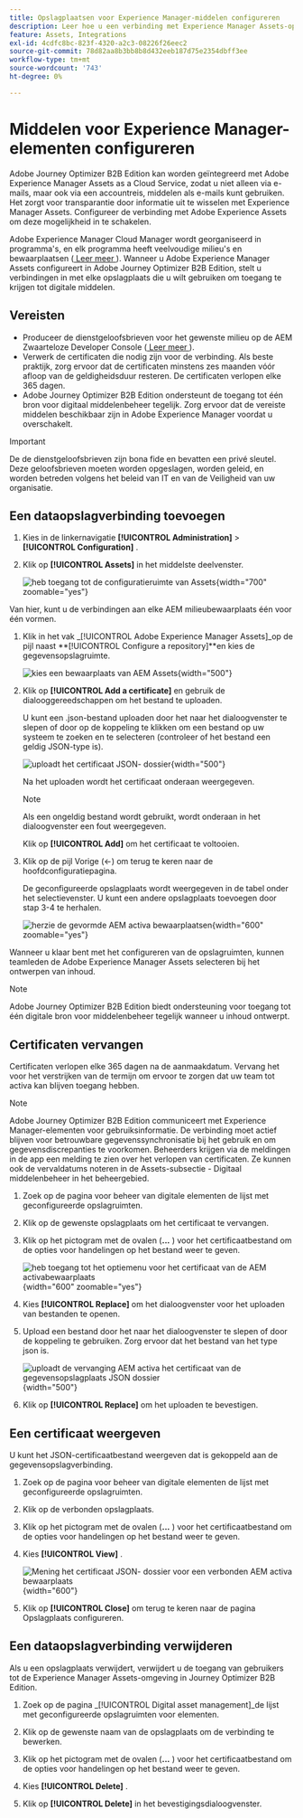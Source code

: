 ```yaml
---
title: Opslagplaatsen voor Experience Manager-middelen configureren
description: Leer hoe u een verbinding met Experience Manager Assets-opslagruimten configureert voor gebruik in het ontwerpen van inhoud in Journey Optimizer B2B Edition.
feature: Assets, Integrations
exl-id: 4cdfc8bc-823f-4320-a2c3-08226f26eec2
source-git-commit: 78d82aa8b3bb8b8d432eeb187d75e2354dbff3ee
workflow-type: tm+mt
source-wordcount: '743'
ht-degree: 0%

---
```


# Middelen voor Experience Manager-elementen configureren

Adobe Journey Optimizer B2B Edition kan worden geïntegreerd met Adobe Experience Manager Assets as a Cloud Service, zodat u niet alleen via e-mails, maar ook via een accountreis, middelen als e-mails kunt gebruiken. Het zorgt voor transparantie door informatie uit te wisselen met Experience Manager Assets. Configureer de verbinding met Adobe Experience Assets om deze mogelijkheid in te schakelen.

Adobe Experience Manager Cloud Manager wordt georganiseerd in programma&#39;s, en elk programma heeft veelvoudige milieu&#39;s en bewaarplaatsen ([ Leer meer ](https://experienceleague.adobe.com/en/docs/experience-manager-cloud-service/content/implementing/using-cloud-manager/programs/program-types)). Wanneer u Adobe Experience Manager Assets configureert in Adobe Journey Optimizer B2B Edition, stelt u verbindingen in met elke opslagplaats die u wilt gebruiken om toegang te krijgen tot digitale middelen.

## Vereisten

* Produceer de dienstgeloofsbrieven voor het gewenste milieu op de AEM Zwaarteloze Developer Console ([ Leer meer ](https://experienceleague.adobe.com/en/docs/experience-manager-learn/getting-started-with-aem-headless/authentication/service-credentials#generate-service-credentials)).
* Verwerk de certificaten die nodig zijn voor de verbinding. Als beste praktijk, zorg ervoor dat de certificaten minstens zes maanden vóór afloop van de geldigheidsduur resteren. De certificaten verlopen elke 365 dagen.
* Adobe Journey Optimizer B2B Edition ondersteunt de toegang tot één bron voor digitaal middelenbeheer tegelijk. Zorg ervoor dat de vereiste middelen beschikbaar zijn in Adobe Experience Manager voordat u overschakelt.

>[!IMPORTANT]
>
>De de dienstgeloofsbrieven zijn bona fide en bevatten een privé sleutel. Deze geloofsbrieven moeten worden opgeslagen, worden geleid, en worden betreden volgens het beleid van IT en van de Veiligheid van uw organisatie.

## Een dataopslagverbinding toevoegen

1. Kies in de linkernavigatie **[!UICONTROL Administration]** > **[!UICONTROL Configuration]** .

1. Klik op **[!UICONTROL Assets]** in het middelste deelvenster.

   ![ heb toegang tot de configuratieruimte van Assets ](./assets/configuration-assets-aem.png){width="700" zoomable="yes"}

<!--   The default digital asset management option is configured as `Adobe Marketo Engage`.
-->
Van hier, kunt u de verbindingen aan elke AEM milieubewaarplaats één voor één vormen.

1. Klik in het vak _[!UICONTROL Adobe Experience Manager Assets]_op de pijl naast **[!UICONTROL Configure a repository]**en kies de gegevensopslagruimte.

   ![ kies een bewaarplaats van AEM Assets ](./assets/configure-assets-aem-choose-respository.png){width="500"}

1. Klik op **[!UICONTROL Add a certificate]** en gebruik de dialooggereedschappen om het bestand te uploaden.

   U kunt een .json-bestand uploaden door het naar het dialoogvenster te slepen of door op de koppeling te klikken om een bestand op uw systeem te zoeken en te selecteren (controleer of het bestand een geldig JSON-type is).

   ![ uploadt het certificaat JSON- dossier ](./assets/configuration-assets-aem-upload-cert.png){width="500"}

   Na het uploaden wordt het certificaat onderaan weergegeven.

   >[!NOTE]
   >
   >Als een ongeldig bestand wordt gebruikt, wordt onderaan in het dialoogvenster een fout weergegeven.

   Klik op **[!UICONTROL Add]** om het certificaat te voltooien.

1. Klik op de pijl Vorige (←) om terug te keren naar de hoofdconfiguratiepagina.

   De geconfigureerde opslagplaats wordt weergegeven in de tabel onder het selectievenster. U kunt een andere opslagplaats toevoegen door stap 3-4 te herhalen.

   ![ herzie de gevormde AEM activa bewaarplaatsen ](./assets/configuration-assets-aem-repositories.png){width="600" zoomable="yes"}

Wanneer u klaar bent met het configureren van de opslagruimten, kunnen teamleden de Adobe Experience Manager Assets selecteren bij het ontwerpen van inhoud.

>[!NOTE]
>
>Adobe Journey Optimizer B2B Edition biedt ondersteuning voor toegang tot één digitale bron voor middelenbeheer tegelijk wanneer u inhoud ontwerpt. 

## Certificaten vervangen

Certificaten verlopen elke 365 dagen na de aanmaakdatum. Vervang het voor het verstrijken van de termijn om ervoor te zorgen dat uw team tot activa kan blijven toegang hebben.

>[!NOTE]
>
>Adobe Journey Optimizer B2B Edition communiceert met Experience Manager-elementen voor gebruiksinformatie. De verbinding moet actief blijven voor betrouwbare gegevenssynchronisatie bij het gebruik en om gegevensdiscrepanties te voorkomen. Beheerders krijgen via de meldingen in de app een melding te zien over het verlopen van certificaten. Ze kunnen ook de vervaldatums noteren in de Assets-subsectie - Digitaal middelenbeheer in het beheergebied.

1. Zoek op de pagina voor beheer van digitale elementen de lijst met geconfigureerde opslagruimten.

1. Klik op de gewenste opslagplaats om het certificaat te vervangen.

1. Klik op het pictogram met de ovalen (**...** ) voor het certificaatbestand om de opties voor handelingen op het bestand weer te geven.

   ![ heb toegang tot het optiemenu voor het certificaat van de AEM activabewaarplaats ](./assets/configuration-assets-aem-repo-menu.png){width="600" zoomable="yes"}

1. Kies **[!UICONTROL Replace]** om het dialoogvenster voor het uploaden van bestanden te openen.

1. Upload een bestand door het naar het dialoogvenster te slepen of door de koppeling te gebruiken. Zorg ervoor dat het bestand van het type json is.

   ![ uploadt de vervanging AEM activa het certificaat van de gegevensopslagplaats JSON dossier ](./assets/configuration-assets-aem-upload-replacement-cert.png){width="500"}

1. Klik op **[!UICONTROL Replace]** om het uploaden te bevestigen.

## Een certificaat weergeven

U kunt het JSON-certificaatbestand weergeven dat is gekoppeld aan de gegevensopslagverbinding.

1. Zoek op de pagina voor beheer van digitale elementen de lijst met geconfigureerde opslagruimten.

1. Klik op de verbonden opslagplaats.

1. Klik op het pictogram met de ovalen (**...** ) voor het certificaatbestand om de opties voor handelingen op het bestand weer te geven.

1. Kies **[!UICONTROL View]** .

   ![ Mening het certificaat JSON- dossier voor een verbonden AEM activa bewaarplaats ](./assets/configuration-assets-aem-view-cert.png){width="600"}

1. Klik op **[!UICONTROL Close]** om terug te keren naar de pagina Opslagplaats configureren.

## Een dataopslagverbinding verwijderen

Als u een opslagplaats verwijdert, verwijdert u de toegang van gebruikers tot de Experience Manager Assets-omgeving in Journey Optimizer B2B Edition.

1. Zoek op de pagina _[!UICONTROL Digital asset management]_de lijst met geconfigureerde opslagruimten voor elementen.

1. Klik op de gewenste naam van de opslagplaats om de verbinding te bewerken.

1. Klik op het pictogram met de ovalen (**...** ) voor het certificaatbestand om de opties voor handelingen op het bestand weer te geven.

1. Kies **[!UICONTROL Delete]** .

1. Klik op **[!UICONTROL Delete]** in het bevestigingsdialoogvenster.
<!--

## Switch back to Adobe Marketo Engage Assets

Select Adobe Marketo Engage digital asset management in the Assets section.

After the confirmation, the Adobe Marketo Engage assets library is available for users.
-->
